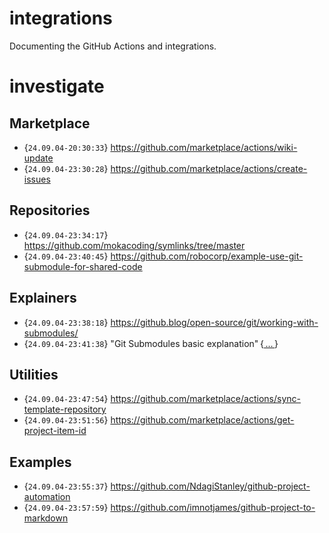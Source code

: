 # integrations
Documenting the GitHub Actions and integrations.

# investigate

## Marketplace
- {`24.09.04-20:30:33`} https://github.com/marketplace/actions/wiki-update 
- {`24.09.04-23:30:28`} https://github.com/marketplace/actions/create-issues

## Repositories
- {`24.09.04-23:34:17`} https://github.com/mokacoding/symlinks/tree/master
- {`24.09.04-23:40:45`} https://github.com/robocorp/example-use-git-submodule-for-shared-code

## Explainers
- {`24.09.04-23:38:18`} https://github.blog/open-source/git/working-with-submodules/
- {`24.09.04-23:41:38`} "Git Submodules basic explanation" {[ ... ](http://gist.github.com/gitaarik/8735255)}

## Utilities
- {`24.09.04-23:47:54`} https://github.com/marketplace/actions/sync-template-repository
- {`24.09.04-23:51:56`} https://github.com/marketplace/actions/get-project-item-id

## Examples
- {`24.09.04-23:55:37`} https://github.com/NdagiStanley/github-project-automation
- {`24.09.04-23:57:59`} https://github.com/imnotjames/github-project-to-markdown
